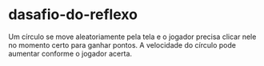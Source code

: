 # dasafio-do-reflexo
Um círculo se move aleatoriamente pela tela e o jogador precisa clicar nele no momento certo para ganhar pontos. A velocidade do círculo pode aumentar conforme o jogador acerta.
